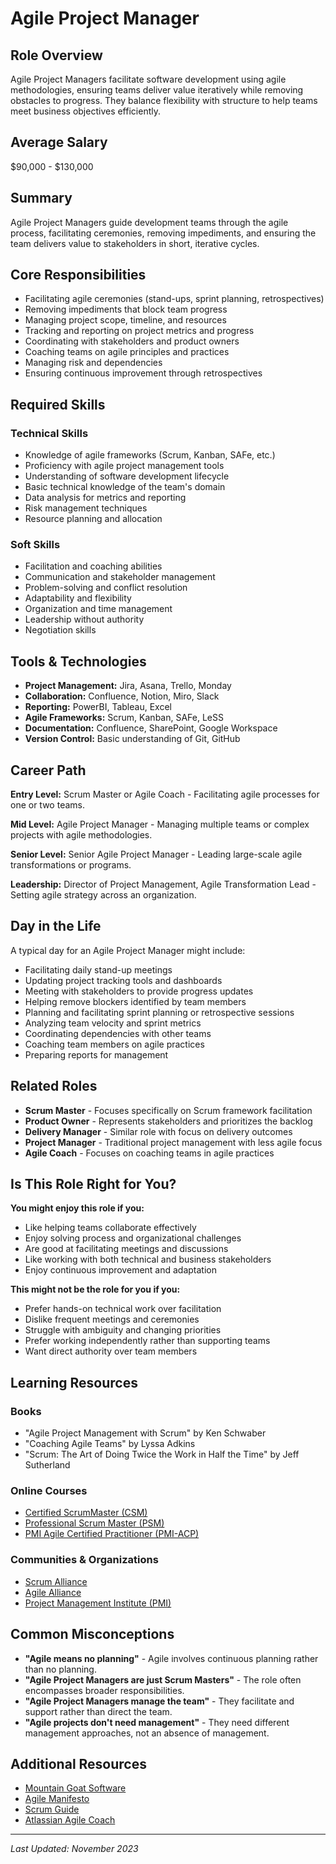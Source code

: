 # Agile Project Manager

## Role Overview
Agile Project Managers facilitate software development using agile methodologies, ensuring teams deliver value iteratively while removing obstacles to progress. They balance flexibility with structure to help teams meet business objectives efficiently.

## Average Salary
$90,000 - $130,000

## Summary
Agile Project Managers guide development teams through the agile process, facilitating ceremonies, removing impediments, and ensuring the team delivers value to stakeholders in short, iterative cycles.

## Core Responsibilities
* Facilitating agile ceremonies (stand-ups, sprint planning, retrospectives)
* Removing impediments that block team progress
* Managing project scope, timeline, and resources
* Tracking and reporting on project metrics and progress
* Coordinating with stakeholders and product owners
* Coaching teams on agile principles and practices
* Managing risk and dependencies
* Ensuring continuous improvement through retrospectives

## Required Skills

### Technical Skills
* Knowledge of agile frameworks (Scrum, Kanban, SAFe, etc.)
* Proficiency with agile project management tools
* Understanding of software development lifecycle
* Basic technical knowledge of the team's domain
* Data analysis for metrics and reporting
* Risk management techniques
* Resource planning and allocation

### Soft Skills
* Facilitation and coaching abilities
* Communication and stakeholder management
* Problem-solving and conflict resolution
* Adaptability and flexibility
* Organization and time management
* Leadership without authority
* Negotiation skills

## Tools & Technologies
* **Project Management:** Jira, Asana, Trello, Monday
* **Collaboration:** Confluence, Notion, Miro, Slack
* **Reporting:** PowerBI, Tableau, Excel
* **Agile Frameworks:** Scrum, Kanban, SAFe, LeSS
* **Documentation:** Confluence, SharePoint, Google Workspace
* **Version Control:** Basic understanding of Git, GitHub

## Career Path
**Entry Level:** Scrum Master or Agile Coach - Facilitating agile processes for one or two teams.

**Mid Level:** Agile Project Manager - Managing multiple teams or complex projects with agile methodologies.

**Senior Level:** Senior Agile Project Manager - Leading large-scale agile transformations or programs.

**Leadership:** Director of Project Management, Agile Transformation Lead - Setting agile strategy across an organization.

## Day in the Life
A typical day for an Agile Project Manager might include:

* Facilitating daily stand-up meetings
* Updating project tracking tools and dashboards
* Meeting with stakeholders to provide progress updates
* Helping remove blockers identified by team members
* Planning and facilitating sprint planning or retrospective sessions
* Analyzing team velocity and sprint metrics
* Coordinating dependencies with other teams
* Coaching team members on agile practices
* Preparing reports for management

## Related Roles
* **Scrum Master** - Focuses specifically on Scrum framework facilitation
* **Product Owner** - Represents stakeholders and prioritizes the backlog
* **Delivery Manager** - Similar role with focus on delivery outcomes
* **Project Manager** - Traditional project management with less agile focus
* **Agile Coach** - Focuses on coaching teams in agile practices

## Is This Role Right for You?
**You might enjoy this role if you:**
* Like helping teams collaborate effectively
* Enjoy solving process and organizational challenges
* Are good at facilitating meetings and discussions
* Like working with both technical and business stakeholders
* Enjoy continuous improvement and adaptation

**This might not be the role for you if you:**
* Prefer hands-on technical work over facilitation
* Dislike frequent meetings and ceremonies
* Struggle with ambiguity and changing priorities
* Prefer working independently rather than supporting teams
* Want direct authority over team members

## Learning Resources

### Books
* "Agile Project Management with Scrum" by Ken Schwaber
* "Coaching Agile Teams" by Lyssa Adkins
* "Scrum: The Art of Doing Twice the Work in Half the Time" by Jeff Sutherland

### Online Courses
* [Certified ScrumMaster (CSM)](https://www.scrumalliance.org/get-certified/scrum-master-track/certified-scrummaster)
* [Professional Scrum Master (PSM)](https://www.scrum.org/professional-scrum-certifications/professional-scrum-master-assessments)
* [PMI Agile Certified Practitioner (PMI-ACP)](https://www.pmi.org/certifications/agile-acp)

### Communities & Organizations
* [Scrum Alliance](https://www.scrumalliance.org/)
* [Agile Alliance](https://www.agilealliance.org/)
* [Project Management Institute (PMI)](https://www.pmi.org/)

## Common Misconceptions
* **"Agile means no planning"** - Agile involves continuous planning rather than no planning.
* **"Agile Project Managers are just Scrum Masters"** - The role often encompasses broader responsibilities.
* **"Agile Project Managers manage the team"** - They facilitate and support rather than direct the team.
* **"Agile projects don't need management"** - They need different management approaches, not an absence of management.

## Additional Resources
* [Mountain Goat Software](https://www.mountaingoatsoftware.com/blog)
* [Agile Manifesto](https://agilemanifesto.org/)
* [Scrum Guide](https://scrumguides.org/)
* [Atlassian Agile Coach](https://www.atlassian.com/agile)

---

_Last Updated: November 2023_
